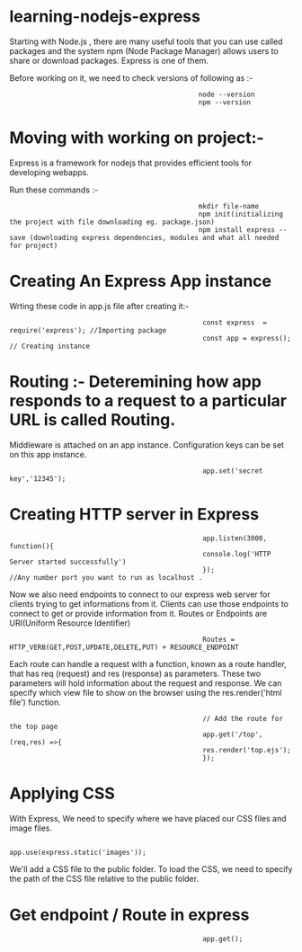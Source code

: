 # learning-nodejs-express

Starting with Node.js , there are many useful tools that you can use called packages and the system npm (Node Package Manager) allows users to share or download packages. Express is one of them.

Before working on it, we need to check versions of following as :-
                                                   
                                                   node --version
                                                   npm --version
# Moving with working on project:-

Express is a framework for nodejs that provides efficient tools for developing webapps.

Run these commands :- 
                                                   
                                                   mkdir file-name
                                                   npm init(initializing the project with file downloading eg. package.json)
                                                   npm install express --save (downloading express dependencies, modules and what all needed for project)
# Creating An Express App instance 

Wrting these code in app.js file after creating it:-
                                                    
                                                    const express  = require('express'); //Importing package
                                                    const app = express(); // Creating instance
                                                     

# Routing :-  Deteremining how app responds  to a request to a particular URL is called Routing. 
 Middleware is attached on an app instance. Configuration keys can be set on this app instance. 

                                                    app.set('secret key','12345');
# Creating HTTP server in Express
                                                    app.listen(3000, function(){
                                                    console.log('HTTP Server started successfully')
                                                    });                   //Any number port you want to run as localhost .
Now we also need endpoints to connect to our express web server for clients trying to get informations from it. Clients can use those endpoints to connect to get or provide information from it. Routes or Endpoints are URI(Uniform Resource Identifier)  
                                                    
                                                    Routes = HTTP_VERB(GET,POST,UPDATE,DELETE,PUT) + RESOURCE_ENDPOINT 

Each route can handle a request with a function, known as a route handler, that has req (request) and res (response) as parameters. These two parameters will hold information about the request and response. We can specify which view file to show on the browser using the res.render('html file') function.
 
                                                    // Add the route for the top page
                                                    app.get('/top',(req,res) =>{
                                                    res.render('top.ejs');
                                                    });
# Applying CSS
With Express, We need to specify where we have placed our CSS files and image files.

                                                    app.use(express.static('images'));  
We'll add a CSS file to the public folder. To load the CSS, we need to specify the path of the CSS file relative to the public folder.

# Get endpoint / Route in express
                                                    
                                                    app.get();
